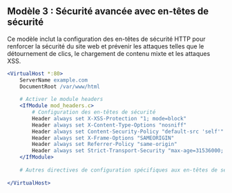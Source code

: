 ## Modèle 3 : Sécurité avancée avec en-têtes de sécurité

Ce modèle inclut la configuration des en-têtes de sécurité HTTP pour renforcer la sécurité du site web et prévenir les attaques telles que le détournement de clics, le chargement de contenu mixte et les attaques XSS.

```apache
<VirtualHost *:80>
    ServerName example.com
    DocumentRoot /var/www/html
    
    # Activer le module headers
    <IfModule mod_headers.c>
        # Configuration des en-têtes de sécurité
        Header always set X-XSS-Protection "1; mode=block"
        Header always set X-Content-Type-Options "nosniff"
        Header always set Content-Security-Policy "default-src 'self'"
        Header always set X-Frame-Options "SAMEORIGIN"
        Header always set Referrer-Policy "same-origin"
        Header always set Strict-Transport-Security "max-age=31536000; includeSubDomains; preload"
    </IfModule>
    
    # Autres directives de configuration spécifiques aux en-têtes de sécurité
    
</VirtualHost>
